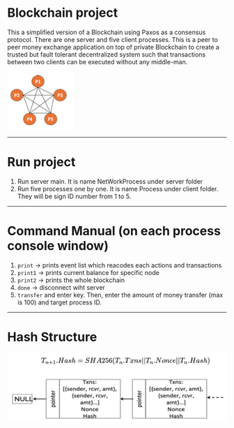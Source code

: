 # Blockchain project

This a simplified version of a Blockchain using Paxos as a consensus protocol. There are one server and five client processes. This is a peer to peer money exchange application on top of private Blockchain to create a trusted but fault tolerant decentralized system such that transactions between two clients can be executed without any middle-man.

![nodes](./demo/nodesPic.png)

---
# Run project

1. Run server main. It is name NetWorkProcess under server folder
2. Run five processes one by one. It is name Process under client folder. They will be sign ID number from 1 to 5.
---
# Command Manual (on each process console window)
1. `print` -> prints event list which reacodes each actions and transactions
2. `print1` -> prints current balance for specific node
3. `print2` -> prints the whole blockchain
4. `done` -> disconnect wiht server 
5. `transfer` and enter key. Then, enter the amount of money transfer (max is 100) and target process ID. 
---
# Hash Structure
![hash](./demo/hash.png)

